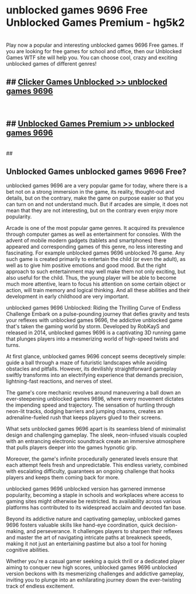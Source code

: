 # unblocked games 9696 Free Unblocked Games Premium - hg5k2 <br>
<br>
Play now a popular and interesting unblocked games 9696 Free games. If you are looking for free games for school and office, then our Unblocked Games WTF site will help you. You can choose cool, crazy and exciting unblocked games of different genres!


## ##  [Clicker Games Unblocked >> unblocked games 9696](http://freeplayer.one?title=unblocked_games_9696&ref=M1)
  <br>

##  ## [Unblocked Games Premium >> unblocked games 9696](http://freeplayer.one?title=unblocked_games_9696&ref=M1)
  <br>
  ##



## Unblocked Games unblocked games 9696 Free?

unblocked games 9696 are a very popular game for today, where there is a bet not on a strong immersion in the game, its reality, thought-out and details, but on the contrary, make the game on purpose easier so that you can turn on and not understand much. But if arcades are simple, it does not mean that they are not interesting, but on the contrary even enjoy more popularity.

Arcade is one of the most popular game genres. It acquired its prevalence through computer games as well as entertainment for consoles. With the advent of mobile modern gadgets (tablets and smartphones) there appeared and corresponding games of this genre, no less interesting and fascinating. For example unblocked games 9696 unblocked 76 game. Any such game is created primarily to entertain the child (or even the adult), as well as to give him positive emotions and good mood. But the right approach to such entertainment may well make them not only exciting, but also useful for the child. Thus, the young player will be able to become much more attentive, learn to focus his attention on some certain object or action, will train memory and logical thinking. And all these abilities and their development in early childhood are very important.

unblocked games 9696 Unblocked: Riding the Thrilling Curve of Endless Challenge
Embark on a pulse-pounding journey that defies gravity and tests your reflexes with unblocked games 9696, the addictive unblocked game that's taken the gaming world by storm. Developed by RobKayS and released in 2014, unblocked games 9696 is a captivating 3D running game that plunges players into a mesmerizing world of high-speed twists and turns.

At first glance, unblocked games 9696 concept seems deceptively simple: guide a ball through a maze of futuristic landscapes while avoiding obstacles and pitfalls. However, its devilishly straightforward gameplay swiftly transforms into an electrifying experience that demands precision, lightning-fast reactions, and nerves of steel.

The game's core mechanic revolves around maneuvering a ball down an ever-steepening unblocked games 9696, where every movement dictates the impending speed and trajectory. The sensation of hurtling through neon-lit tracks, dodging barriers and jumping chasms, creates an adrenaline-fueled rush that keeps players glued to their screens.

What sets unblocked games 9696 apart is its seamless blend of minimalist design and challenging gameplay. The sleek, neon-infused visuals coupled with an entrancing electronic soundtrack create an immersive atmosphere that pulls players deeper into the games hypnotic grip.

Moreover, the game's infinite procedurally generated levels ensure that each attempt feels fresh and unpredictable. This endless variety, combined with escalating difficulty, guarantees an ongoing challenge that hooks players and keeps them coming back for more.

unblocked games 9696 unblocked version has garnered immense popularity, becoming a staple in schools and workplaces where access to gaming sites might otherwise be restricted. Its availability across various platforms has contributed to its widespread acclaim and devoted fan base.

Beyond its addictive nature and captivating gameplay, unblocked games 9696 fosters valuable skills like hand-eye coordination, quick decision-making, and perseverance. It challenges players to sharpen their reflexes and master the art of navigating intricate paths at breakneck speeds, making it not just an entertaining pastime but also a tool for honing cognitive abilities.

Whether you're a casual gamer seeking a quick thrill or a dedicated player aiming to conquer new high scores, unblocked games 9696 unblocked version beckons with its mesmerizing challenges and addictive gameplay, inviting you to plunge into an exhilarating journey down the ever-twisting track of endless excitement.